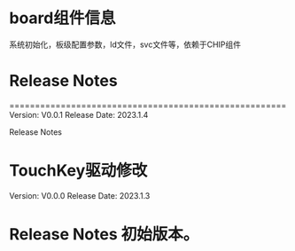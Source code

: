 # board组件信息
系统初始化，板级配置参数，ld文件，svc文件等，依赖于CHIP组件

# Release Notes
======================================================
Version: V0.0.1
Release Date: 2023.1.4

Release Notes

TouchKey驱动修改
======================================================
Version: V0.0.0
Release Date: 2023.1.3

Release Notes
初始版本。
======================================================